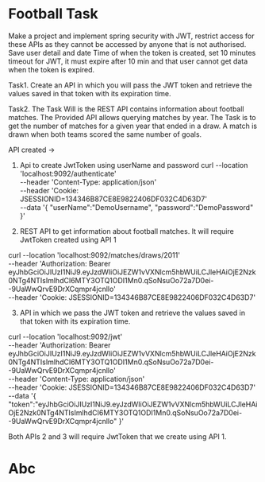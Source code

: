 # Football Task

Make a project and implement spring security with JWT, restrict access for these APIs as they cannot
be accessed by anyone that is not authorised.
Save user detail and date Time of when the token is created, set 10 minutes timeout for JWT, it must
expire after 10 min and that user cannot get data when the token is expired.

Task1. Create an API in which you will pass the JWT token and retrieve the values saved in that token
with its expiration time.

Task2. The Task Will is the REST API contains information about football matches. The Provided API
allows querying matches by year. The Task is to get the number of matches for a given year that
ended in a draw. A match is drawn when both teams scored the same number of goals.

API created ->

1. Api to create JwtToken using userName and password
curl --location 'localhost:9092/authenticate' \
--header 'Content-Type: application/json' \
--header 'Cookie: JSESSIONID=134346B87CE8E9822406DF032C4D63D7' \
--data '{
    "userName":"DemoUsername",
    "password":"DemoPassword"
}'



2.  REST API to get information about football matches. It will require JwtToken created using API 1

curl --location 'localhost:9092/matches/draws/2011' \
--header 'Authorization: Bearer eyJhbGciOiJIUzI1NiJ9.eyJzdWIiOiJEZW1vVXNlcm5hbWUiLCJleHAiOjE2Nzk0NTg4NTIsImlhdCI6MTY3OTQ1ODI1Mn0.qSoNsuOo72a7D0ei--9UaWwQrvE9DrXCqmpr4jcnllo' \
--header 'Cookie: JSESSIONID=134346B87CE8E9822406DF032C4D63D7'



3. API in which we pass the JWT token and retrieve the values saved in that token with its expiration time.

curl --location 'localhost:9092/jwt' \
--header 'Authorization: Bearer eyJhbGciOiJIUzI1NiJ9.eyJzdWIiOiJEZW1vVXNlcm5hbWUiLCJleHAiOjE2Nzk0NTg4NTIsImlhdCI6MTY3OTQ1ODI1Mn0.qSoNsuOo72a7D0ei--9UaWwQrvE9DrXCqmpr4jcnllo' \
--header 'Content-Type: application/json' \
--header 'Cookie: JSESSIONID=134346B87CE8E9822406DF032C4D63D7' \
--data '{
    "token":"eyJhbGciOiJIUzI1NiJ9.eyJzdWIiOiJEZW1vVXNlcm5hbWUiLCJleHAiOjE2Nzk0NTg4NTIsImlhdCI6MTY3OTQ1ODI1Mn0.qSoNsuOo72a7D0ei--9UaWwQrvE9DrXCqmpr4jcnllo"
}'

Both APIs 2 and 3 will require JwtToken that we create using API 1.

# Abc
